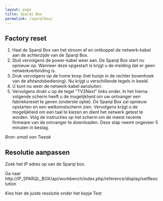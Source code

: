 ```yaml
---
layout: page
title: Sparql Box
permalink: /sparqlbox/
---
```



## Factory reset
1. Haal de Sparql Box van het stroom af en ontkoppel de netwerk-kabel aan de achterzijde van de Sparql Box.
2. Sluit vervolgens de power-kabel weer aan. De Sparql Box start nu opnieuw op. Wanneer deze opgestart is krijgt u de melding dat er geen netwerkverbinding is.
3. Druk vervolgens op de home knop (het huisje in de rechter bovenhoek van de afstandsbediening). Nu krijgt u verschillende tegels in beeld.
4. U kunt nu weer de netwerk-kabel aansluiten.
5. Vervolgens drukt u op de tegel "TV2Next" links onder. In het hierna volgende scherm heeft u de mogelijkheid om uw ontvanger een fabrieksreset te geven (onderste optie). De Sparql Box zal opnieuw opstarten en een welkomstscherm zien. Vervolgens krijgt u de mogelijkheid om een taal te kiezen en dient het netwerk getest te worden. Volg de instructies op het scherm om de meest recente firmware van de ontvanger te downloaden. Deze stap neemt ongeveer 5 minuten in beslag.

_Bron: email van Tweak_

## Resolutie aanpassen
Zoek het IP adres op van de Sparql box.

Ga naar http://IP_SPARQL_BOX/api/workbench/index.php/reference/display/setResolution

Kies hier de juiste resolutie onder het kopje Test
